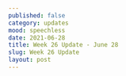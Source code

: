 ```yaml
---
published: false
category: updates
mood: speechless
date: 2021-06-28
title: Week 26 Update - June 28
slug: Week 26 Update
layout: post
---
```






    